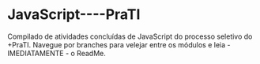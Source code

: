 # JavaScript----PraTI
Compilado de atividades concluídas de JavaScript do processo seletivo do +PraTI. Navegue por branches para velejar entre os módulos e leia - IMEDIATAMENTE - o ReadMe.
